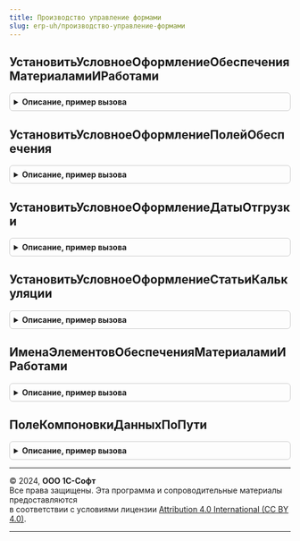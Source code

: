 ```yaml
---
title: Производство управление формами
slug: erp-uh/производство-управление-формами
---
```



## УстановитьУсловноеОформлениеОбеспеченияМатериаламиИРаботами
<details style="margin: 1em 0; padding: 0.5em; border: 1px solid #ccc; border-radius: 6px;">

<summary style="font-weight: bold; cursor: pointer;">Описание, пример вызова</summary>

```bsl

// Добавляет на форму условное оформление обеспечения производства.
//
// Параметры:
//  Форма            - ФормаКлиентскогоПриложения - форма.
//  ИмяОбъекта       - Строка - имя объекта.
//  ИмяТЧ            - Строка - имя табличной части.
//  ИменаЭлементов   - см. ПроизводствоУправлениеФормами.ИменаЭлементовОбеспеченияМатериаламиИРаботами
//  ПутиКДанным      - Структура, Неопределено - пути к данным.
//
Процедура УстановитьУсловноеОформлениеОбеспеченияМатериаламиИРаботами(Форма, ИмяОбъекта, ИмяТЧ, ИменаЭлементов, ПутиКДанным = Неопределено) Экспорт
```

Пример вызова
```bsl
ПроизводствоУправлениеФормами.УстановитьУсловноеОформлениеОбеспеченияМатериаламиИРаботами(Форма, ИмяОбъекта, ИмяТЧ, ИменаЭлементов, ПутиКДанным);
```
</details>

## УстановитьУсловноеОформлениеПолейОбеспечения
<details style="margin: 1em 0; padding: 0.5em; border: 1px solid #ccc; border-radius: 6px;">

<summary style="font-weight: bold; cursor: pointer;">Описание, пример вызова</summary>

```bsl

// Добавляет на форму условное оформление для поля ВариантОбеспечения.
//
// Параметры:
//  Форма            - ФормаКлиентскогоПриложения - форма.
//  ИмяОбъекта       - Строка - имя объекта.
//  ИмяТЧ            - Строка - имя табличной части.
//  ПутиКДанным      - Структура, Неопределено - пути к данным.
//
Процедура УстановитьУсловноеОформлениеПолейОбеспечения(Форма, ИмяОбъекта, ИмяТЧ, ПутиКДанным = Неопределено) Экспорт
```

Пример вызова
```bsl
ПроизводствоУправлениеФормами.УстановитьУсловноеОформлениеПолейОбеспечения(Форма, ИмяОбъекта, ИмяТЧ, ПутиКДанным);
```
</details>

## УстановитьУсловноеОформлениеДатыОтгрузки
<details style="margin: 1em 0; padding: 0.5em; border: 1px solid #ccc; border-radius: 6px;">

<summary style="font-weight: bold; cursor: pointer;">Описание, пример вызова</summary>

```bsl

// Добавляет на форму условное оформление для поля ДатаОтгрузки.
//
// Параметры:
//  Форма            - ФормаКлиентскогоПриложения - форма.
//  ИмяОбъекта       - Строка - имя объекта.
//  ИмяТЧ            - Строка - имя табличной части.
//  ПутиКДанным      - Структура, Неопределено - пути к данным.
//
Процедура УстановитьУсловноеОформлениеДатыОтгрузки(Форма, ИмяОбъекта, ИмяТЧ, ПутиКДанным = Неопределено) Экспорт
```

Пример вызова
```bsl
ПроизводствоУправлениеФормами.УстановитьУсловноеОформлениеДатыОтгрузки(Форма, ИмяОбъекта, ИмяТЧ, ПутиКДанным);
```
</details>

## УстановитьУсловноеОформлениеСтатьиКалькуляции
<details style="margin: 1em 0; padding: 0.5em; border: 1px solid #ccc; border-radius: 6px;">

<summary style="font-weight: bold; cursor: pointer;">Описание, пример вызова</summary>

```bsl

// Добавляет на форму условное оформление для поля СтатьяКалькуляции.
//
// Параметры:
//  Форма            - ФормаКлиентскогоПриложения - форма.
//  ИмяОбъекта       - Строка - имя объекта.
//  ИмяТЧ            - Строка - имя табличной части.
//  ИмяЭлемента      - Строка - имя оформляемого элемента формы.
//  ПутиКДанным      - Структура, Неопределено - пути к данным.
//  ЕстьОтменаСтрок  - Булево - признак отмены строк.
//
Процедура УстановитьУсловноеОформлениеСтатьиКалькуляции(Форма, ИмяОбъекта, ИмяТЧ, ИмяЭлемента, ПутиКДанным = Неопределено, ЕстьОтменаСтрок = Ложь) Экспорт
```

Пример вызова
```bsl
ПроизводствоУправлениеФормами.УстановитьУсловноеОформлениеСтатьиКалькуляции(Форма, ИмяОбъекта, ИмяТЧ, ИмяЭлемента, ПутиКДанным, ЕстьОтменаСтрок);
```
</details>

## ИменаЭлементовОбеспеченияМатериаламиИРаботами
<details style="margin: 1em 0; padding: 0.5em; border: 1px solid #ccc; border-radius: 6px;">

<summary style="font-weight: bold; cursor: pointer;">Описание, пример вызова</summary>

```bsl

// Формирует структуру имен оформляемых элементов формы.
//
// Возвращаемое значение:
//  Структура - Имена элементов обеспечения этапа производства:
// * ДатаОтгрузки - Строка - имя элемента на форме
// * ИмяТЧ - Строка - имя элемента табличной части формы
// * ТЧНоменклатураЕдиницаИзмерения - Строка - имя колонки в табличной части
// * ТЧХарактеристика - Строка - имя колонки в табличной части
// * ТЧСерия - Строка - имя колонки в табличной части
// * ТЧСпецификация - Строка - имя колонки в табличной части
// * ТЧСклад - Строка - имя колонки в табличной части
// * ТЧДатаОтгрузки - Строка - имя колонки в табличной части
// * ТЧКоличествоУпаковок - Строка - имя колонки в табличной части
// * ТЧЦена - Строка - имя колонки в табличной части
// * ТЧСумма - Строка - имя колонки в табличной части
// * ТЧОтменено - Строка - имя колонки в табличной части
// * ТЧПричинаОтмены - Строка - имя колонки в табличной части
// * ТЧОбособленно - Строка - имя колонки в табличной части
// * ТЧСтатьяКалькуляции - Строка - имя колонки в табличной части
Функция ИменаЭлементовОбеспеченияМатериаламиИРаботами() Экспорт
```

Пример вызова
```bsl
Результат = ПроизводствоУправлениеФормами.ИменаЭлементовОбеспеченияМатериаламиИРаботами() 
```
</details>

## ПолеКомпоновкиДанныхПоПути
<details style="margin: 1em 0; padding: 0.5em; border: 1px solid #ccc; border-radius: 6px;">

<summary style="font-weight: bold; cursor: pointer;">Описание, пример вызова</summary>

```bsl

// Поле компоновки данных по пути.
//
// Параметры:
//  ИмяОбъекта - Строка - Имя объекта
//  ПутиКДанным - Структура - Пути к данным
//  ИмяПоля - Строка - Имя поля
//
// Возвращаемое значение:
//  ПолеКомпоновкиДанных - Поле компоновки данных по пути
//
Функция ПолеКомпоновкиДанныхПоПути(ИмяОбъекта, ПутиКДанным, ИмяПоля) Экспорт
```

Пример вызова
```bsl
Результат = ПроизводствоУправлениеФормами.ПолеКомпоновкиДанныхПоПути(ИмяОбъекта, ПутиКДанным, ИмяПоля) 
```
</details>

---

© 2024, **ООО 1С-Софт**  
Все права защищены. Эта программа и сопроводительные материалы предоставляются  
в соответствии с условиями лицензии [Attribution 4.0 International (CC BY 4.0)](https://creativecommons.org/licenses/by/4.0/legalcode).

---
